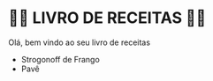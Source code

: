 # :woman_cook: LIVRO DE RECEITAS :man_cook:

Olá, bem vindo ao seu livro de receitas

- Strogonoff de Frango
- Pavê
